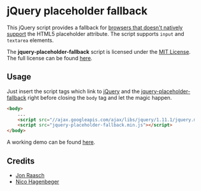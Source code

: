 # jQuery placeholder fallback

This jQuery script provides a fallback for [browsers that doesn't natively support][browser-support] the HTML5 placeholder attribute. The script supports `input` and `textarea` elements.

The **jquery-placeholder-fallback** script is licensed under the [MIT License][license]. The full license can be found [here](LICENSE.md).

## Usage

Just insert the script tags which link to [jQuery][jquery] and the [jquery-placeholder-fallback](jquery-placeholder-fallback.js) right before closing the `body` tag and let the magic happen.

```HTML
<body>
	...
    <script src="//ajax.googleapis.com/ajax/libs/jquery/1.11.1/jquery.min.js"></script>
    <script src="jquery-placeholder-fallback.min.js"></script>
</body>
```

A working demo can be found [here][demo].

## Credits

* [Jon Raasch][credits-jon-raasch]
* [Nico Hagenbeger][credits-nico-hagenberger]

[browser-support]: http://caniuse.com/#feat=input-placeholder
[license]: http://en.wikipedia.org/wiki/MIT_License
[jquery]: http://jquery.com/
[demo]: http://ihw-marketing.github.io/jquery-placeholder-fallback/
[credits-jon-raasch]: https://gist.github.com/jonraasch/2892148
[credits-nico-hagenberger]: http://www.hagenburger.net/BLOG/HTML5-Input-Placeholder-Fix-With-jQuery.html
